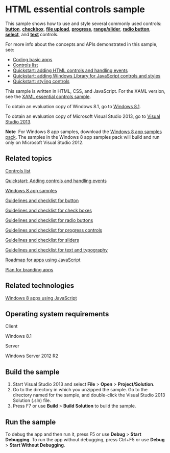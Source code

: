 HTML essential controls sample
==============================

This sample shows how to use and style several commonly used controls: [**button**](http://msdn.microsoft.com/library/windows/apps/hh453017), [**checkbox**](http://msdn.microsoft.com/library/windows/apps/hh466132), [**file upload**](http://msdn.microsoft.com/library/windows/apps/hh466145), [**progress**](http://msdn.microsoft.com/library/windows/apps/hh441310), [**range/slider**](http://msdn.microsoft.com/library/windows/apps/hh466182), [**radio button**](http://msdn.microsoft.com/library/windows/apps/hh466176), [**select**](http://msdn.microsoft.com/library/windows/apps/hh466252), and [**text**](http://msdn.microsoft.com/library/windows/apps/hh453271) controls.

For more info about the concepts and APIs demonstrated in this sample, see:

-   [Coding basic apps](http://msdn.microsoft.com/library/windows/apps/hh780660)
-   [Controls list](http://msdn.microsoft.com/library/windows/apps/hh465453)
-   [Quickstart: adding HTML controls and handling events](http://msdn.microsoft.com/library/windows/apps/hh465402)
-   [Quickstart: adding Windows Library for JavaScript controls and styles](http://msdn.microsoft.com/library/windows/apps/hh465493)
-   [Quickstart: styling controls](http://msdn.microsoft.com/library/windows/apps/hh465498)

This sample is written in HTML, CSS, and JavaScript. For the XAML version, see the [XAML essential controls sample](http://go.microsoft.com/fwlink/p/?linkid=242390).

To obtain an evaluation copy of Windows 8.1, go to [Windows 8.1](http://go.microsoft.com/fwlink/p/?linkid=301696).

To obtain an evaluation copy of Microsoft Visual Studio 2013, go to [Visual Studio 2013](http://go.microsoft.com/fwlink/p/?linkid=301697).

**Note**  For Windows 8 app samples, download the [Windows 8 app samples pack](http://go.microsoft.com/fwlink/p/?LinkId=301698). The samples in the Windows 8 app samples pack will build and run only on Microsoft Visual Studio 2012.

Related topics
--------------

[Controls list](http://msdn.microsoft.com/library/windows/apps/hh465453)

[Quickstart: Adding controls and handling events](http://msdn.microsoft.com/library/windows/apps/hh465402)

[Windows 8 app samples](http://go.microsoft.com/fwlink/p/?LinkID=227694)

[Guidelines and checklist for button](http://msdn.microsoft.com/library/windows/apps/hh465470)

[Guidelines and checklist for check boxes](http://msdn.microsoft.com/library/windows/apps/hh700393)

[Guidelines and checklist for radio buttons](http://msdn.microsoft.com/library/windows/apps/hh700395)

[Guidelines and checklist for progress controls](http://msdn.microsoft.com/library/windows/apps/hh465469)

[Guidelines and checklist for sliders](http://msdn.microsoft.com/library/windows/apps/hh465473)

[Guidelines and checklist for text and typography](http://msdn.microsoft.com/library/windows/apps/hh700394)

[Roadmap for apps using JavaScript](http://msdn.microsoft.com/library/windows/apps/hh465037)

[Plan for branding apps](http://msdn.microsoft.com/library/windows/apps/hh465418)

Related technologies
--------------------

[Windows 8 apps using JavaScript](http://msdn.microsoft.com/library/windows/apps/br211385)

Operating system requirements
-----------------------------

Client

Windows 8.1

Server

Windows Server 2012 R2

Build the sample
----------------

1.  Start Visual Studio 2013 and select **File** \> **Open** \> **Project/Solution**.
2.  Go to the directory in which you unzipped the sample. Go to the directory named for the sample, and double-click the Visual Studio 2013 Solution (.sln) file.
3.  Press F7 or use **Build** \> **Build Solution** to build the sample.

Run the sample
--------------

To debug the app and then run it, press F5 or use **Debug** \> **Start Debugging**. To run the app without debugging, press Ctrl+F5 or use **Debug** \> **Start Without Debugging**.

